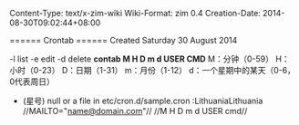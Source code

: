 Content-Type: text/x-zim-wiki
Wiki-Format: zim 0.4
Creation-Date: 2014-08-30T09:02:44+08:00

====== Crontab ======
Created Saturday 30 August 2014

-l list
-e edit
-d delete
**contab M H D m d USER CMD**
M：分钟（0-59）
H：小时（0-23）
D：日期（1-31）
m：月份（1-12）
d：一个星期中的某天（0-6，0代表周日）
* (星号) null
or a file in etc/cron.d/sample.cron :LithuaniaLithuania
//MAILTO="name@domain.com"//
//M H D m d USER cmd//
